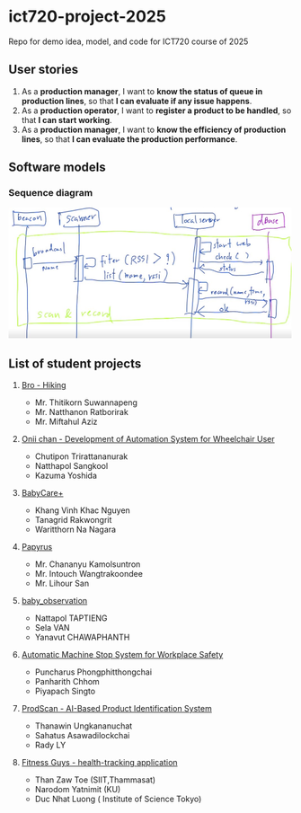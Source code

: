 # ict720-project-2025
Repo for demo idea, model, and code for ICT720 course of 2025

## User stories
1. As a **production manager**, I want to **know the status of queue in production lines**, so that **I can evaluate if any issue happens**.
2. As a **production operator**, I want to **register a product to be handled**, so that **I can start working**.
3. As a **production manager**, I want to **know the efficiency of production lines**, so that **I can evaluate the production performance**.

## Software models
### Sequence diagram
![Sequence diagram of scan and record](images/seq_diagram_scan_record.jpg)

## List of student projects
1. [Bro - Hiking](https://github.com/miftahulaziz/ICT720-2025-TeamProject)
   - Mr. Thitikorn Suwannapeng
   - Mr. Natthanon Ratborirak
   - Mr. Miftahul Aziz

2. [Onii chan - Development of Automation System for Wheelchair User](https://github.com/ChutiponTri/ict720-project)
   - Chutipon Trirattananurak
   - Natthapol Sangkool
   - Kazuma Yoshida

3. [BabyCare+](https://github.com/khangnkv/ict720_software_2025)
   - Khang Vinh Khac Nguyen
   - Tanagrid Rakwongrit
   - Waritthorn Na Nagara
     
4. [Papyrus](https://github.com/Lihour21/ict720-porject-2025)
   - Mr. Chananyu Kamolsuntron
   - Mr. Intouch Wangtrakoondee
   - Mr. Lihour San
  
5. [baby_observation](https://github.com/selavan/ict720_software_2025_TBD)
   - Nattapol TAPTIENG
   - Sela VAN
   - Yanavut CHAWAPHANTH
  
6. [Automatic Machine Stop System for Workplace Safety](https://github.com/Panharithchhom23/ICT720_RTN_Project2025)
   - Puncharus Phongphitthongchai
   - Panharith Chhom
   - Piyapach Singto
  
7. [ProdScan - AI-Based Product Identification System](https://github.com/Rady909/Ict720_software_2025)
   - Thanawin Ungkananuchat
   - Sahatus Asawadilockchai
   - Rady LY
  
8. [Fitness Guys - health-tracking application](https://github.com/thanzawtoe888/ict720-project)
   - Than Zaw Toe (SIIT,Thammasat)
   - Narodom Yatnimit (KU)
   - Duc Nhat Luong ( Institute of Science Tokyo)
